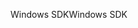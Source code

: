 <span data-ttu-id="6e5bf-101">Windows SDK</span><span class="sxs-lookup"><span data-stu-id="6e5bf-101">Windows SDK</span></span>